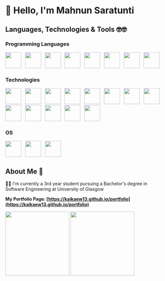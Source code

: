 # 👋 Hello, I'm Mahnun Saratunti

## Languages, Technologies & Tools 🤓🤓

### Programming Languages
<div>
  <img height="50em" src="https://user-images.githubusercontent.com/77256757/196374604-6205ccd2-b5d6-40bb-8066-6fc533a11e43.png" /> &nbsp;
  <img height="50em" src="https://user-images.githubusercontent.com/77256757/196375217-c0ad0061-648b-427c-a746-300855fe53f6.png" /> &nbsp;
  <img height="50em" src="https://user-images.githubusercontent.com/77256757/196375385-0f3bf39b-b495-466c-b2f4-c38e7c364b80.png" /> &nbsp;
  <img height="50em" src="https://user-images.githubusercontent.com/77256757/196375536-4b4c850d-8112-466f-ba28-b80508103575.png" /> &nbsp;
  <img height="50em" src="https://user-images.githubusercontent.com/77256757/196380433-0f6429b3-750f-4803-a3b8-4e241b352f1d.png" /> &nbsp;
  <img height="50em" src="https://user-images.githubusercontent.com/77256757/196375845-635ee3b9-2fed-48f2-b7d1-723b4a1e9b6d.png" /> &nbsp;
  <img height="50em" src="https://user-images.githubusercontent.com/77256757/196379462-610f0781-9f7c-4d91-9b67-ae10ab87b7cc.png" /> &nbsp;
  <img height="50em" src="https://user-images.githubusercontent.com/77256757/196379594-ab080bef-2386-474d-a9f2-53931238bfa3.png" /> &nbsp;
</div>

### Technologies

<div>
  <img height="50em" src="https://user-images.githubusercontent.com/77256757/196376318-7ce5e1be-f6da-40b1-87c8-9c1348038abb.png" /> &nbsp;
  <img height="50em" src="https://user-images.githubusercontent.com/77256757/196376480-c37329c9-7485-4ed9-b117-32f6a83f8724.png" /> &nbsp;
  <img height="50em" src="https://user-images.githubusercontent.com/77256757/196376736-86069100-4c67-4908-b11b-a37f43737b91.png" /> &nbsp;
  <img height="50em" src="https://user-images.githubusercontent.com/77256757/196376846-baf4b196-2802-4271-983b-3dfb0450e1ef.png" /> &nbsp;
  <img height="50em" src="https://user-images.githubusercontent.com/77256757/196377799-aeb1992e-472d-4812-98e3-774fee43239a.png" /> &nbsp;
  <img height="50em" src="https://user-images.githubusercontent.com/77256757/196376793-55f7a528-d435-426f-a74a-15e0c0ea93a6.png" /> &nbsp;
  <img height="50em" src="https://user-images.githubusercontent.com/77256757/196376883-06beb69e-b6d8-4e71-b358-59ed691fdf00.png" /> &nbsp;
  <img height="50em" src="https://user-images.githubusercontent.com/77256757/196377815-a1116e9c-1316-48d2-8a9d-c38f0f0dd223.png" /> &nbsp;
  <img height="50em" src="https://user-images.githubusercontent.com/77256757/196377825-c8d5a36f-777e-4837-9949-9e71dd100fc4.png" /> &nbsp;
  <img height="50em" src="https://user-images.githubusercontent.com/77256757/196378530-0639324d-e0c7-4367-862d-128245b15914.png" /> &nbsp;
  <img height="50em" src="https://user-images.githubusercontent.com/77256757/196380446-6ceebd44-f3c3-47a0-96e2-6151d71a5577.png" /> &nbsp;
  <img height="50em" src="https://user-images.githubusercontent.com/77256757/196381302-b44b7306-a692-4f69-b8d6-c61ae54af649.png" /> &nbsp;
  <img height="50em" src="https://user-images.githubusercontent.com/77256757/196381506-f5f8a8d3-7550-4cf9-8355-65925555a575.png" /> &nbsp;
</div>

### OS 

<div>
  <img height="50em" src="https://user-images.githubusercontent.com/77256757/196380460-5d074cc5-9f6c-4b77-ac03-d6c9c85ca9fe.png" /> &nbsp;
  <img height="50em" src="https://user-images.githubusercontent.com/77256757/198195696-22af5771-a6cd-4bab-852c-bdf353cbdc73.png" /> &nbsp;
  <img height="50em" src="https://user-images.githubusercontent.com/77256757/198195699-67870e80-057a-4146-b84e-7cf60e830a5c.png" /> &nbsp;
</div>

## About Me 🗿

🧑‍💻 I'm currently a 3rd year student pursuing a Bachelor's degree in Software Engineering at University of Glasgow

**My Portfolio Page: [https://kaikaew13.github.io/portfolio](https://kaikaew13.github.io/portfolio)**

<div>
  <span>
    <img height="200em" src="https://github-readme-stats.vercel.app/api?username=kaikaew13&show_icons=true&theme=great-gatsby" />
    <img height="200em" src="https://github-readme-stats.vercel.app/api/top-langs/?username=kaikaew13&exclude_repo=KNN-Image-Classification&show_icons=true&hide_border=true&langs_count=10&layout=compact&theme=great-gatsby"/>
  </span>
</div>
<!---
kaikaew13/kaikaew13 is a ✨ special ✨ repository because its `README.md` (this file) appears on your GitHub profile.
You can click the Preview link to take a look at your changes.
--->

